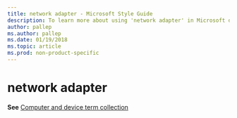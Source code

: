 ```yaml
---
title: network adapter - Microsoft Style Guide
description: To learn more about using 'network adapter' in Microsoft documents, see 'Computer and device term collection.'
author: pallep
ms.author: pallep
ms.date: 01/19/2018
ms.topic: article
ms.prod: non-product-specific
---
```


# network adapter

**See** [Computer and device term collection](~/a-z-word-list-term-collections/term-collections/computer-device-terms.md)
